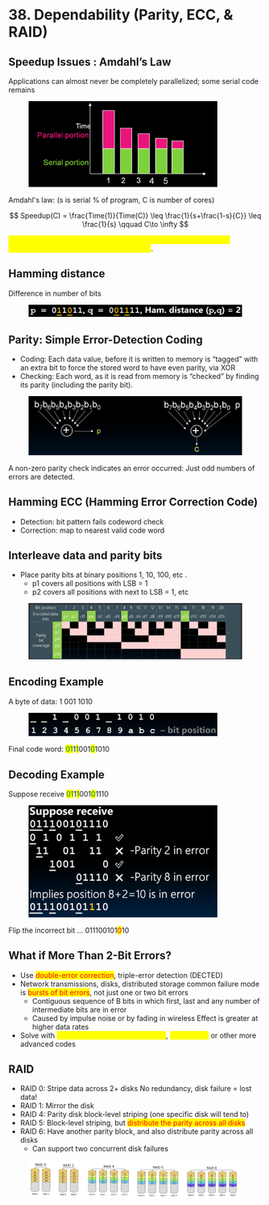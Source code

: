 # 38. Dependability (Parity, ECC, & RAID)

## Speedup Issues : Amdahl’s Law

Applications can almost never be completely parallelized; some serial code remains

<figure><img src=".gitbook/assets/image (4).png" alt="" width="375"><figcaption></figcaption></figure>

Amdahl's law: (s is serial % of program, C is number of cores)

$$
Speedup(C) = \frac{Time(1)}{Time(C)} \leq \frac{1}{s+\frac{1-s}{C}} \leq \frac{1}{s} \qquad C\to \infty
$$

<mark style="color:yellow;">Even if the parallel portion of your application speeds up perfectly, performance is limited by the serial portion</mark>.

## Hamming distance

Difference in number of bits

<figure><img src=".gitbook/assets/image (2) (1) (1).png" alt=""><figcaption></figcaption></figure>

## Parity: Simple Error-Detection Coding

* Coding: Each data value, before it is written to memory is “tagged” with an extra bit to force the stored word to have even parity, via XOR
* Checking: Each word, as it is read from memory is “checked” by finding its parity (including the parity bit).

<figure><img src=".gitbook/assets/image (1) (1) (1).png" alt=""><figcaption></figcaption></figure>

A non-zero parity check indicates an error occurred: Just odd numbers of errors are detected.

## Hamming ECC (Hamming Error Correction Code)

* Detection: bit pattern fails codeword check&#x20;
* Correction: map to nearest valid code word



## Interleave data and parity bits&#x20;

* Place parity bits at binary positions 1, 10, 100, etc .&#x20;
  * p1 covers all positions with LSB = 1&#x20;
  * p2 covers all positions with next to LSB = 1, etc

<figure><img src=".gitbook/assets/image (3) (1) (1).png" alt=""><figcaption></figcaption></figure>

## Encoding Example

A byte of data: 1 001 1010

<figure><img src=".gitbook/assets/image (4) (1).png" alt="" width="375"><figcaption></figcaption></figure>

Final code word: <mark style="color:green;">01</mark>1<mark style="color:green;">1</mark>001<mark style="color:green;">0</mark>1010

## Decoding Example

Suppose receive <mark style="color:green;">01</mark>1<mark style="color:green;">1</mark>001<mark style="color:green;">0</mark>1110

<figure><img src=".gitbook/assets/image (5).png" alt="" width="375"><figcaption></figcaption></figure>

Flip the incorrect bit … 011100101<mark style="color:red;">0</mark>10

## What if More Than 2-Bit Errors?

* Use <mark style="color:red;">double-error correction</mark>, triple-error detection (DECTED)&#x20;
* Network transmissions, disks, distributed storage common failure mode is <mark style="color:red;">bursts of bit errors</mark>, not just one or two bit errors&#x20;
  * Contiguous sequence of B bits in which first, last and any number of intermediate bits are in error&#x20;
  * Caused by impulse noise or by fading in wireless Effect is greater at higher data rates&#x20;
* Solve with <mark style="color:yellow;">Cyclic Redundancy Check (CRC)</mark>, <mark style="color:yellow;">interleaving</mark> or other more advanced codes

## RAID

* RAID 0: Stripe data across 2+ disks No redundancy, disk failure = lost data!&#x20;
* RAID 1: Mirror the disk&#x20;
* RAID 4: Parity disk block-level striping (one specific disk will tend to)
* RAID 5: Block-level striping, but <mark style="color:red;">distribute the parity across all disks</mark>
* RAID 6: Have another parity block, and also distribute parity across all disks&#x20;
  * Can support two concurrent disk failures

<figure><img src=".gitbook/assets/image (6).png" alt=""><figcaption></figcaption></figure>





